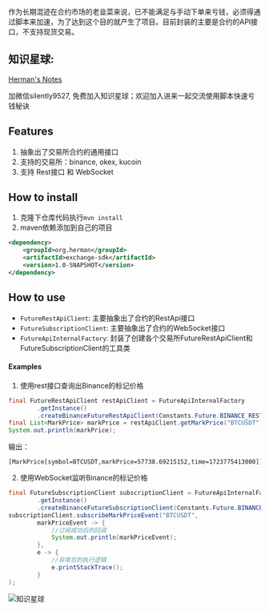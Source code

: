 作为长期混迹在合约市场的老韭菜来说，已不能满足与手动下单来亏钱，必须得通过脚本来加速，为了达到这个目的就产生了项目。目前封装的主要是合约的API接口，不支持现货交易。

## 知识星球:
[Herman's Notes](https://t.zsxq.com/h2EIR)

加微信silently9527, 免费加入知识星球；欢迎加入进来一起交流使用脚本快速亏钱秘诀

## Features
1. 抽象出了交易所合约的通用接口
2. 支持的交易所：binance, okex, kucoin
3. 支持 Rest接口 和 WebSocket

## How to install

1. 克隆下仓库代码执行`mvn install`
2. maven依赖添加到自己的项目

```xml
<dependency>
    <groupId>org.herman</groupId>
    <artifactId>exchange-sdk</artifactId>
    <version>1.0-SNAPSHOT</version>
</dependency>
```

## How to use

- `FutureRestApiClient`: 主要抽象出了合约的RestApi接口
- `FutureSubscriptionClient`: 主要抽象出了合约的WebSocket接口
- `FutureApiInternalFactory`: 封装了创建各个交易所FutureRestApiClient和FutureSubscriptionClient的工具类

#### Examples
1. 使用rest接口查询出Binance的标记价格

```java
final FutureRestApiClient restApiClient = FutureApiInternalFactory
        .getInstance()
        .createBinanceFutureRestApiClient(Constants.Future.BINANCE_REST_API_BASE_URL, "xxx", "xxx");
final List<MarkPrice> markPrice = restApiClient.getMarkPrice("BTCUSDT");
System.out.println(markPrice);
```

输出：
```
[MarkPrice[symbol=BTCUSDT,markPrice=57738.69215152,time=1723775413000]]
```


2. 使用WebSocket监听Binance的标记价格

```java
final FutureSubscriptionClient subscriptionClient = FutureApiInternalFactory
        .getInstance()
        .createBinanceFutureSubscriptionClient(Constants.Future.BINANCE_WS_API_BASE_URL, "xxx", "xxx");
subscriptionClient.subscribeMarkPriceEvent("BTCUSDT",
        markPriceEvent -> {
            //订阅成功后的回调
            System.out.println(markPriceEvent);
        },
        e -> {
            //异常后的执行逻辑
            e.printStackTrace();
        }
);
```

![知识星球](https://cdn.jsdelivr.net/gh/silently9527/images//202408151725390.png)